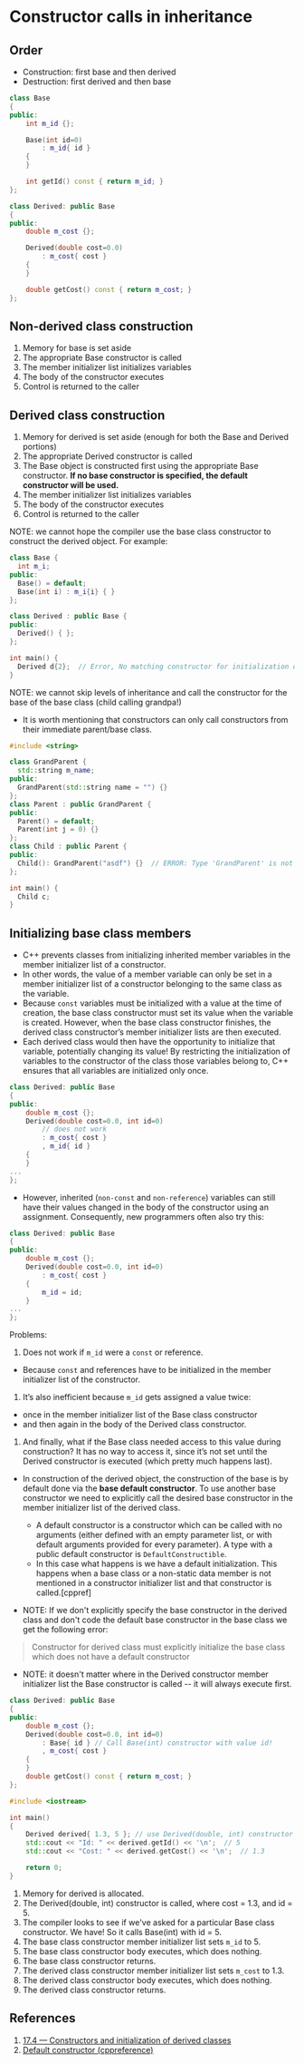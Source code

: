# Constructor calls in inheritance

## Order

- Construction: first base and then derived
- Destruction: first derived and then base


```cpp
class Base
{
public:
    int m_id {};

    Base(int id=0)
        : m_id{ id }
    {
    }

    int getId() const { return m_id; }
};

class Derived: public Base
{
public:
    double m_cost {};

    Derived(double cost=0.0)
        : m_cost{ cost }
    {
    }

    double getCost() const { return m_cost; }
};
```

## Non-derived class construction

1. Memory for base is set aside
1. The appropriate Base constructor is called
1. The member initializer list initializes variables
1. The body of the constructor executes
1. Control is returned to the caller


## Derived class construction

1. Memory for derived is set aside (enough for both the Base and Derived
portions)
1. The appropriate Derived constructor is called
1. The Base object is constructed first using the appropriate Base constructor.
**If no base constructor is specified, the default constructor will be used.**
1. The member initializer list initializes variables
1. The body of the constructor executes
1. Control is returned to the caller

NOTE: we cannot hope the compiler use the base class constructor to construct
the derived object. For example:

```cpp
class Base {
  int m_i;
public:
  Base() = default;
  Base(int i) : m_i{i} { }
};

class Derived : public Base {
public:
  Derived() { };
};

int main() {
  Derived d{2};  // Error, No matching constructor for initialization of 'Derived'
}
```

NOTE: we cannot skip levels of inheritance and call the constructor for the base
of the base class (child calling grandpa!)
- It is worth mentioning that constructors can only call constructors from their
immediate parent/base class.

```cpp
#include <string>

class GrandParent {
  std::string m_name;
public:
  GrandParent(std::string name = "") {}
};
class Parent : public GrandParent {
public:
  Parent() = default;
  Parent(int j = 0) {}
};
class Child : public Parent {
public:
  Child(): GrandParent("asdf") {}  // ERROR: Type 'GrandParent' is not a direct or virtual base of 'Child'
};

int main() {
  Child c;
}
```

## Initializing base class members

- C++ prevents classes from initializing inherited member variables in the
member initializer list of a constructor.
- In other words, the value of a member variable can only be set in a member
initializer list of a constructor belonging to the same class as the variable.
- Because `const` variables must be initialized with a value at the time of
creation, the base class constructor must set its value when the variable is
created. However, when the base class constructor finishes, the derived class
constructor’s member initializer lists are then executed.
- Each derived class would then have the opportunity to initialize that
variable, potentially changing its value! By restricting the initialization of
variables to the constructor of the class those variables belong to, C++
ensures that all variables are initialized only once.

```cpp
class Derived: public Base
{
public:
    double m_cost {};
    Derived(double cost=0.0, int id=0)
        // does not work
        : m_cost{ cost }
        , m_id{ id }
    {
    }
...
};
```

- However, inherited (`non-const` and `non-reference`) variables can still have
their values changed in the body of the constructor using an assignment.
Consequently, new programmers often also try this:

```cpp
class Derived: public Base
{
public:
    double m_cost {};
    Derived(double cost=0.0, int id=0)
        : m_cost{ cost }
    {
        m_id = id;
    }
...
};
```

Problems:
1. Does not work if `m_id` were a `const` or reference.
  - Because `const` and references have to be initialized in the member
  initializer list of the constructor.
1. It’s also inefficient because `m_id` gets assigned a value twice:
  - once in the member initializer list of the Base class constructor
  - and then again in the body of the Derived class constructor.
1. And finally, what if the Base class needed access to this value during
 construction? It has no way to access it, since it’s not set until the
 Derived constructor is executed (which pretty much happens last).

- In construction of the derived object, the construction of the base is by
default done via the **base default constructor**. To use another base
constructor we need to explicitly call the desired base constructor in the
member initializer list of the derived class.
  - A default constructor is a constructor which can be called with no arguments
  (either defined with an empty parameter list, or with default arguments
  provided for every parameter). A type with a public default constructor is
  `DefaultConstructible`.
  - In this case what happens is we have a default initialization. This happens
  when a base class or a non-static data member is not mentioned in
  a constructor initializer list and that constructor is called.[cppref]

- NOTE: If we don't explicitly specify the base constructor in the derived class
and don't code the default base constructor in the base class we get the
following error:

> Constructor for derived class must explicitly initialize the base class which
> does not have a default constructor

- NOTE: it doesn't matter where in the Derived constructor member initializer
list the Base constructor is called -- it will always execute first.



```cpp
class Derived: public Base
{
public:
    double m_cost {};
    Derived(double cost=0.0, int id=0)
        : Base{ id } // Call Base(int) constructor with value id!
        , m_cost{ cost }
    {
    }
    double getCost() const { return m_cost; }
};
```


```cpp
#include <iostream>

int main()
{
    Derived derived{ 1.3, 5 }; // use Derived(double, int) constructor
    std::cout << "Id: " << derived.getId() << '\n';  // 5
    std::cout << "Cost: " << derived.getCost() << '\n';  // 1.3

    return 0;
}
```

1. Memory for derived is allocated.
1. The Derived(double, int) constructor is called, where cost = 1.3, and id = 5.
1. The compiler looks to see if we've asked for a particular Base class constructor. We have! So it calls Base(int) with id = 5.
1. The base class constructor member initializer list sets `m_id` to 5.
1. The base class constructor body executes, which does nothing.
1. The base class constructor returns.
1. The derived class constructor member initializer list sets `m_cost` to 1.3.
1. The derived class constructor body executes, which does nothing.
1. The derived class constructor returns.

## References

1. [17.4 — Constructors and initialization of derived classes](https://www.learncpp.com/cpp-tutorial/constructors-and-initialization-of-derived-classes/)
1. [Default constructor (cppreference)](https://en.cppreference.com/w/cpp/language/default_constructor)
